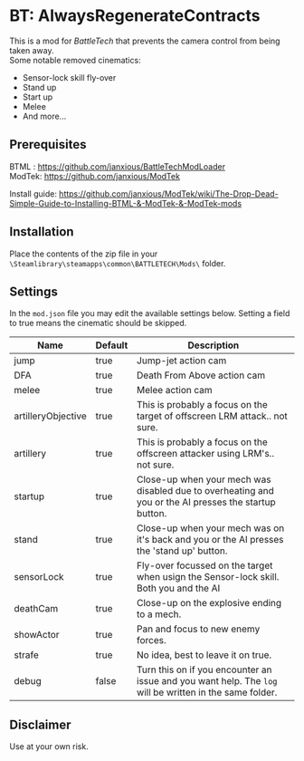 # BT: AlwaysRegenerateContracts
This is a mod for *BattleTech* that prevents the camera control from being taken away.      
Some notable removed cinematics:
- Sensor-lock skill fly-over
- Stand up
- Start up
- Melee
- And more...

## Prerequisites

BTML : https://github.com/janxious/BattleTechModLoader   
ModTek: https://github.com/janxious/ModTek

Install guide: https://github.com/janxious/ModTek/wiki/The-Drop-Dead-Simple-Guide-to-Installing-BTML-&-ModTek-&-ModTek-mods

## Installation
Place the contents of the zip file in your `\Steamlibrary\steamapps\common\BATTLETECH\Mods\` folder.

## Settings
In the `mod.json` file you may edit the available settings below.
Setting a field to true means the cinematic should be skipped. 


| Name  | Default | Description |
| ----- | --- | -------------|
| jump  | true  | Jump-jet action cam |
| DFA  | true  | Death From Above action cam |
| melee  | true  | Melee action cam|
| artilleryObjective  | true  | This is probably a focus on the target of offscreen LRM attack.. not sure. |
| artillery  | true  | This is probably a focus on the offscreen attacker using LRM's.. not sure. |
| startup  | true  | Close-up when your mech was disabled due to overheating and you or the AI presses the startup button. |
| stand  | true  | Close-up when your mech was on it's back and you or the AI presses the 'stand up' button. |
| sensorLock  | true  | Fly-over focussed on the target when usign the Sensor-lock skill. Both you and the AI |
| deathCam  | true  | Close-up on the explosive ending to a mech. |
| showActor  | true  | Pan and focus to new enemy forces. |
| strafe  | true  | No idea, best to leave it on true. |
| debug  | false  | Turn this on if you encounter an issue and you want help. The `log` will be written in the same folder. |


## Disclaimer 
Use at your own risk.